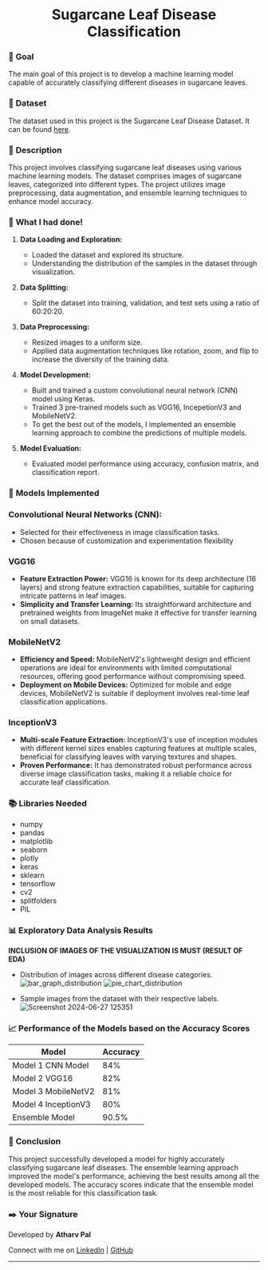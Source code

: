 
# <h1 align = "center"> Sugarcane Leaf Disease Classification</h1>

### 🎯 **Goal**

The main goal of this project is to develop a machine learning model capable of accurately classifying different diseases in sugarcane leaves.

### 🧵 **Dataset**

The dataset used in this project is the Sugarcane Leaf Disease Dataset. It can be found [here](https://www.kaggle.com/datasets/nirmalsankalana/sugarcane-leaf-disease-dataset).

### 🧾 **Description**

This project involves classifying sugarcane leaf diseases using various machine learning models. The dataset comprises images of sugarcane leaves, categorized into different types. The project utilizes image preprocessing, data augmentation, and ensemble learning techniques to enhance model accuracy.

### 🧮 **What I had done!**

1. **Data Loading and Exploration:**
   - Loaded the dataset and explored its structure.
   - Understanding the distribution of the samples in the dataset through visualization.

2. **Data Splitting:**
   - Split the dataset into training, validation, and test sets using a ratio of 60:20:20.

3. **Data Preprocessing:**
   - Resized images to a uniform size.
   - Applied data augmentation techniques like rotation, zoom, and flip to increase the diversity of the training data.

4. **Model Development:**
   - Built and trained a custom convolutional neural network (CNN) model using Keras.
   - Trained 3 pre-trained models such as VGG16, IncepetionV3 and MobileNetV2.
   - To get the best out of the models, I implemented an ensemble learning approach to combine the predictions of multiple models.

5. **Model Evaluation:**
   - Evaluated model performance using accuracy, confusion matrix, and classification report.

### 🚀 **Models Implemented**

### Convolutional Neural Networks (CNN):
  - Selected for their effectiveness in image classification tasks.
  - Chosen because of customization and experimentation flexibility

### VGG16
- **Feature Extraction Power:** VGG16 is known for its deep architecture (16 layers) and strong feature extraction capabilities, suitable for capturing intricate patterns in leaf images.
- **Simplicity and Transfer Learning:** Its straightforward architecture and pretrained weights from ImageNet make it effective for transfer learning on small datasets.

### MobileNetV2
- **Efficiency and Speed:** MobileNetV2's lightweight design and efficient operations are ideal for environments with limited computational resources, offering good performance without compromising speed.
- **Deployment on Mobile Devices:** Optimized for mobile and edge devices, MobileNetV2 is suitable if deployment involves real-time leaf classification applications.

### InceptionV3
- **Multi-scale Feature Extraction:** InceptionV3's use of inception modules with different kernel sizes enables capturing features at multiple scales, beneficial for classifying leaves with varying textures and shapes.
- **Proven Performance:** It has demonstrated robust performance across diverse image classification tasks, making it a reliable choice for accurate leaf classification.

### 📚 **Libraries Needed**

- numpy
- pandas
- matplotlib
- seaborn
- plotly
- keras
- sklearn
- tensorflow
- cv2
- splitfolders
- PIL

### 📊 **Exploratory Data Analysis Results**

**INCLUSION OF IMAGES OF THE VISUALIZATION IS MUST (RESULT OF EDA)**

- Distribution of images across different disease categories.
  ![bar_graph_distribution](https://github.com/atharv1707/DL-Simplified/assets/77221646/5be69072-61a1-4660-84d8-0143f5102acf)
  ![pie_chart_distribution](https://github.com/atharv1707/DL-Simplified/assets/77221646/83f0c51c-5f96-4655-943d-7c059620a10e)

- Sample images from the dataset with their respective labels.
  ![Screenshot 2024-06-27 125351](https://github.com/atharv1707/DL-Simplified/assets/77221646/fefb53fe-5969-44b1-8973-32e381ba04e0)


### 📈 **Performance of the Models based on the Accuracy Scores**


| Model               | Accuracy |
|---------------------|----------|
| Model 1 CNN Model   | 84%      |
| Model 2 VGG16       | 82%      |
| Model 3 MobileNetV2 | 81%      |
| Model 4 InceptionV3 | 80%      |
| Ensemble Model      | 90.5%    |

### 📢 **Conclusion**

This project successfully developed a model for highly accurately classifying sugarcane leaf diseases. The ensemble learning approach improved the model's performance, achieving the best results among all the developed models. The accuracy scores indicate that the ensemble model is the most reliable for this classification task.

### ✒️ **Your Signature**

Developed by **Atharv Pal**

Connect with me on [LinkedIn](https://www.linkedin.com/in/atharv-pal17/) | [GitHub](https://github.com/atharv1707)

---
